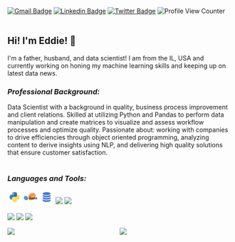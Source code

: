 [![Gmail Badge](https://img.shields.io/badge/-edel.prado.jr@gmail.com-c14438?style=flat-square&logo=Gmail&logoColor=white&link=mailto:edel.prado.jr@gmail.com)](mailto:edel.prado.jr@gmail.com) [![Linkedin Badge](https://img.shields.io/badge/-epradojr-blue?style=flat-square&logo=Linkedin&logoColor=white&link=https://www.linkedin.com/in/edel-prado-jr/)](https://www.linkedin.com/in/edel-prado-jr/) [![Twitter Badge](https://img.shields.io/badge/-epradojr-1ca0f1?style=flat-square&labelColor=1ca0f1&logo=twitter&logoColor=white&link=https://twitter.com/edel_prado)](https://twitter.com/edel_prado) ![Profile View Counter](https://komarev.com/ghpvc/?username=epradojr)
<br></br>

## <b>Hi! I'm Eddie!</b> 👋


I'm a father, husband, and data scientist! I am from the IL, USA and currently working on honing my machine learning skills and keeping up on latest data news.

### _Professional Background:_

Data Scientist with a background in quality, business process improvement and client relations. Skilled at utilizing Python and Pandas to perform data manipulation and create matrices to visualize and assess workflow processes and optimize quality. Passionate about: working with companies to drive efficiencies through object oriented programming, analyzing content to derive insights using NLP, and delivering high quality solutions that ensure customer satisfaction.
<br></br>

### _Languages and Tools:_
<img height="32" wisth="32" src=https://raw.githubusercontent.com/github/explore/80688e429a7d4ef2fca1e82350fe8e3517d3494d/topics/python/python.png>
<img height="32" wisth="32" src=https://raw.githubusercontent.com/github/explore/80688e429a7d4ef2fca1e82350fe8e3517d3494d/topics/scikit-learn/scikit-learn.png>
<img height="32" wisth="32" src=https://raw.githubusercontent.com/github/explore/80688e429a7d4ef2fca1e82350fe8e3517d3494d/topics/sql/sql.png>
<img height="32" wisth="32" src=https://camo.githubusercontent.com/981d48e57e23a4907cebc4eb481799b5882595ea978261f22a3e131dcd6ebee6/68747470733a2f2f70616e6461732e7079646174612e6f72672f7374617469632f696d672f70616e6461732e737667>
<img height="32" wisth="32" src=https://github.com/numpy/numpy/raw/main/branding/logo/primary/numpylogo.svg>
<br></br>

<img height="32" wisth="32" src=https://upload.wikimedia.org/wikipedia/commons/thumb/9/9a/Visual_Studio_Code_1.35_icon.svg/2048px-Visual_Studio_Code_1.35_icon.svg.png>
<img height="32" wisth="32" src=https://upload.wikimedia.org/wikipedia/commons/thumb/3/34/Microsoft_Office_Excel_%282019%E2%80%93present%29.svg/826px-Microsoft_Office_Excel_%282019%E2%80%93present%29.svg.png>
<img height="32" wisth="32" src=https://cdn2.iconfinder.com/data/icons/mixd/512/3_tableau-512.png>
<img height="32" wisth="32" src=>
<img height="32" wisth="32" src=>
<img height="32" wisth="32" src=>

[<img align="right" width="50%" src="https://github-readme-stats-epradojr.vercel.app//api?username=epradojr&theme=dark&show_icons=true">](https://metrics.lecoq.io/epradojr#gh-dark-mode-only)
[<img align="right" width="50%" src="https://github-readme-stats-epradojr.vercel.app//api?username=epradojr&show_icons=true">](https://metrics.lecoq.io/epradojr#gh-light-mode-only)


<!--
**epradojr/epradojr** is a ✨ _special_ ✨ repository because its `README.md` (this file) appears on your GitHub profile.

Here are some ideas to get you started:

- 🔭 I’m currently working on ...
- 🌱 I’m currently learning ...
- 👯 I’m looking to collaborate on ...
- 🤔 I’m looking for help with ...
- 💬 Ask me about ...
- 📫 How to reach me: ...
- 😄 Pronouns: ...
- ⚡ Fun fact: ...
-->
